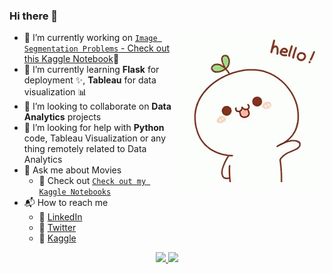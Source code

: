 ### Hi there 👋

<img align="right" src="https://github.com/sinjoysaha/sinjoysaha/blob/main/img/hello.gif" height="240" width="240">

- 🔭 I’m currently working on [`Image Segmentation Problems` - Check out this Kaggle Notebook](https://www.kaggle.com/sinjoysaha/segmentation-with-u-net)🧠
- 🌱 I’m currently learning **Flask** for deployment ✨, **Tableau** for data visualization 📊
- 👯 I’m looking to collaborate on **Data Analytics** projects
- 🤔 I’m looking for help with **Python** code, Tableau Visualization or any thing remotely related to Data Analytics
- 💬 Ask me about Movies 
  - 📓 Check out  [`Check out my Kaggle Notebooks`](https://www.kaggle.com/sinjoysaha/code)
- 📬 How to reach me
  * 💼 [LinkedIn](https://linkedin.com/in/sinjoysaha)
  * 🐤 [Twitter](https://twitter.com/SinjoySaha)
  * 📘 [Kaggle](https://www.kaggle.com/sinjoysaha)

<p align="center">
<a href="https://github.com/sinjoysaha">
  <img height="180em" src="https://github-readme-stats-eight-theta.vercel.app/api?username=sinjoysaha&show_icons=true&theme=algolia&include_all_commits=true&count_private=true"/>
  <img height="180em" src="https://github-readme-stats-eight-theta.vercel.app/api/top-langs/?username=sinjoysaha&layout=compact&langs_count=8&theme=algolia"/>
</a>
</p>
